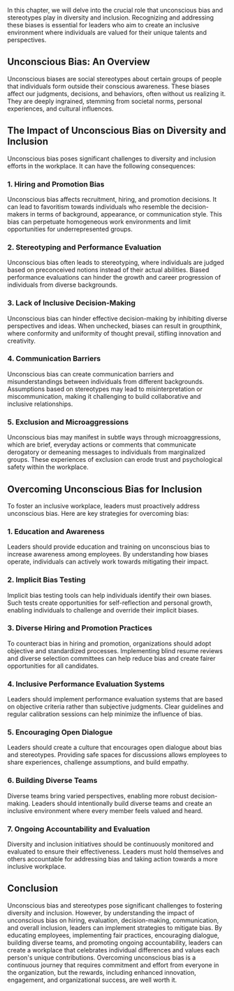 
In this chapter, we will delve into the crucial role that unconscious bias and stereotypes play in diversity and inclusion. Recognizing and addressing these biases is essential for leaders who aim to create an inclusive environment where individuals are valued for their unique talents and perspectives.

Unconscious Bias: An Overview
-----------------------------

Unconscious biases are social stereotypes about certain groups of people that individuals form outside their conscious awareness. These biases affect our judgments, decisions, and behaviors, often without us realizing it. They are deeply ingrained, stemming from societal norms, personal experiences, and cultural influences.

The Impact of Unconscious Bias on Diversity and Inclusion
---------------------------------------------------------

Unconscious bias poses significant challenges to diversity and inclusion efforts in the workplace. It can have the following consequences:

### 1. Hiring and Promotion Bias

Unconscious bias affects recruitment, hiring, and promotion decisions. It can lead to favoritism towards individuals who resemble the decision-makers in terms of background, appearance, or communication style. This bias can perpetuate homogeneous work environments and limit opportunities for underrepresented groups.

### 2. Stereotyping and Performance Evaluation

Unconscious bias often leads to stereotyping, where individuals are judged based on preconceived notions instead of their actual abilities. Biased performance evaluations can hinder the growth and career progression of individuals from diverse backgrounds.

### 3. Lack of Inclusive Decision-Making

Unconscious bias can hinder effective decision-making by inhibiting diverse perspectives and ideas. When unchecked, biases can result in groupthink, where conformity and uniformity of thought prevail, stifling innovation and creativity.

### 4. Communication Barriers

Unconscious bias can create communication barriers and misunderstandings between individuals from different backgrounds. Assumptions based on stereotypes may lead to misinterpretation or miscommunication, making it challenging to build collaborative and inclusive relationships.

### 5. Exclusion and Microaggressions

Unconscious bias may manifest in subtle ways through microaggressions, which are brief, everyday actions or comments that communicate derogatory or demeaning messages to individuals from marginalized groups. These experiences of exclusion can erode trust and psychological safety within the workplace.

Overcoming Unconscious Bias for Inclusion
-----------------------------------------

To foster an inclusive workplace, leaders must proactively address unconscious bias. Here are key strategies for overcoming bias:

### 1. Education and Awareness

Leaders should provide education and training on unconscious bias to increase awareness among employees. By understanding how biases operate, individuals can actively work towards mitigating their impact.

### 2. Implicit Bias Testing

Implicit bias testing tools can help individuals identify their own biases. Such tests create opportunities for self-reflection and personal growth, enabling individuals to challenge and override their implicit biases.

### 3. Diverse Hiring and Promotion Practices

To counteract bias in hiring and promotion, organizations should adopt objective and standardized processes. Implementing blind resume reviews and diverse selection committees can help reduce bias and create fairer opportunities for all candidates.

### 4. Inclusive Performance Evaluation Systems

Leaders should implement performance evaluation systems that are based on objective criteria rather than subjective judgments. Clear guidelines and regular calibration sessions can help minimize the influence of bias.

### 5. Encouraging Open Dialogue

Leaders should create a culture that encourages open dialogue about bias and stereotypes. Providing safe spaces for discussions allows employees to share experiences, challenge assumptions, and build empathy.

### 6. Building Diverse Teams

Diverse teams bring varied perspectives, enabling more robust decision-making. Leaders should intentionally build diverse teams and create an inclusive environment where every member feels valued and heard.

### 7. Ongoing Accountability and Evaluation

Diversity and inclusion initiatives should be continuously monitored and evaluated to ensure their effectiveness. Leaders must hold themselves and others accountable for addressing bias and taking action towards a more inclusive workplace.

Conclusion
----------

Unconscious bias and stereotypes pose significant challenges to fostering diversity and inclusion. However, by understanding the impact of unconscious bias on hiring, evaluation, decision-making, communication, and overall inclusion, leaders can implement strategies to mitigate bias. By educating employees, implementing fair practices, encouraging dialogue, building diverse teams, and promoting ongoing accountability, leaders can create a workplace that celebrates individual differences and values each person's unique contributions. Overcoming unconscious bias is a continuous journey that requires commitment and effort from everyone in the organization, but the rewards, including enhanced innovation, engagement, and organizational success, are well worth it.
